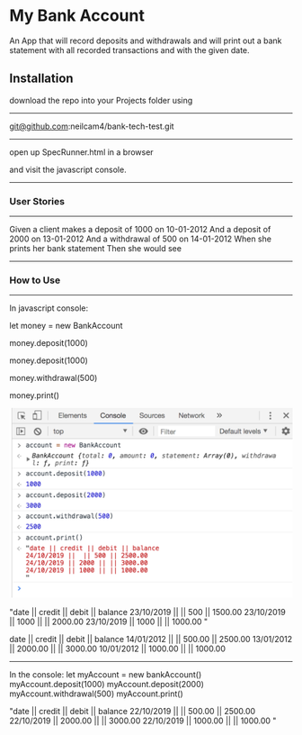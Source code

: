 # My Bank Account

An App that will record deposits and withdrawals and will print out a bank statement with all recorded transactions and with the given date.

## Installation

download the repo into your Projects folder using 
*******
git@github.com:neilcam4/bank-tech-test.git
********

open up SpecRunner.html in a browser

and visit the javascript console.


*********************
### User Stories
**********************
Given a client makes a deposit of 1000 on 10-01-2012
And a deposit of 2000 on 13-01-2012
And a withdrawal of 500 on 14-01-2012
When she prints her bank statement
Then she would see

************
### How to Use
*************

In javascript console:

let money = new BankAccount

money.deposit(1000)

money.deposit(1000)

money.withdrawal(500)

money.print()

![banking](banking.png)

"date || credit || debit || balance
23/10/2019 ||  || 500 || 1500.00
23/10/2019 || 1000 || || 2000.00
23/10/2019 || 1000 || || 1000.00
"

date || credit || debit || balance
14/01/2012 || || 500.00 || 2500.00
13/01/2012 || 2000.00 || || 3000.00
10/01/2012 || 1000.00 || || 1000.00

*********************************************************
In the console:
let myAccount = new bankAccount()
myAccount.deposit(1000)
myAccount.deposit(2000)
myAccount.withdrawal(500)
myAccount.print()

"date || credit || debit || balance
22/10/2019 ||  || 500.00 || 2500.00
22/10/2019 || 2000.00 || || 3000.00
22/10/2019 || 1000.00 || || 1000.00
"
